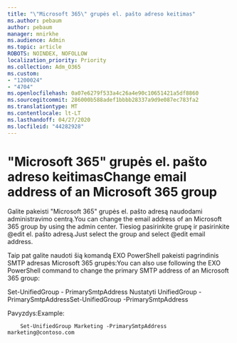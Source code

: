 ```yaml
---
title: "\"Microsoft 365\" grupės el. pašto adreso keitimas"
ms.author: pebaum
author: pebaum
manager: mnirkhe
ms.audience: Admin
ms.topic: article
ROBOTS: NOINDEX, NOFOLLOW
localization_priority: Priority
ms.collection: Adm_O365
ms.custom:
- "1200024"
- "4704"
ms.openlocfilehash: 0a07e6279f533a4c26a4e90c10651421a5df8860
ms.sourcegitcommit: 286000b588adef1bbbb28337a9d9e087ec783fa2
ms.translationtype: MT
ms.contentlocale: lt-LT
ms.lasthandoff: 04/27/2020
ms.locfileid: "44282928"
---
```

# <a name="change-email-address-of-an-microsoft-365-group"></a><span data-ttu-id="c02c6-102">"Microsoft 365" grupės el. pašto adreso keitimas</span><span class="sxs-lookup"><span data-stu-id="c02c6-102">Change email address of an Microsoft 365 group</span></span>

<span data-ttu-id="c02c6-103">Galite pakeisti "Microsoft 365" grupės el. pašto adresą naudodami administravimo centrą.</span><span class="sxs-lookup"><span data-stu-id="c02c6-103">You can change the email address of an Microsoft 365 group by using the admin center.</span></span> <span data-ttu-id="c02c6-104">Tiesiog pasirinkite grupę ir pasirinkite @edit el. pašto adresą.</span><span class="sxs-lookup"><span data-stu-id="c02c6-104">Just select the group and select @edit email address.</span></span>

<span data-ttu-id="c02c6-105">Taip pat galite naudoti šią komandą EXO PowerShell pakeisti pagrindinis SMTP adresas Microsoft 365 grupės:</span><span class="sxs-lookup"><span data-stu-id="c02c6-105">You can also use following the EXO PowerShell command to change the primary SMTP address of an Microsoft 365 group:</span></span>

<span data-ttu-id="c02c6-106">Set-UnifiedGroup - PrimarySmtpAddress Nustatyti UnifiedGroup <Group Name> - PrimarySmtpAddress<new SMTP Address></span><span class="sxs-lookup"><span data-stu-id="c02c6-106">Set-UnifiedGroup <Group Name> -PrimarySmtpAddress <new SMTP Address></span></span>

<span data-ttu-id="c02c6-107">Pavyzdys:</span><span class="sxs-lookup"><span data-stu-id="c02c6-107">Example:</span></span>

```
    Set-UnifiedGroup Marketing -PrimarySmtpAddress marketing@contoso.com
```

